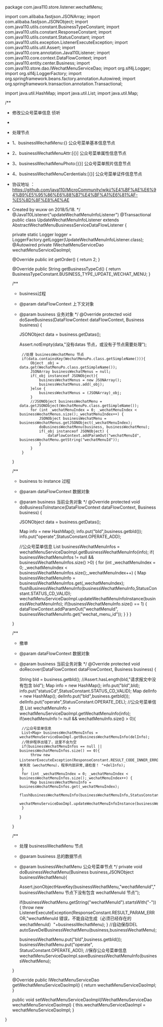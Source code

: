 package com.java110.store.listener.wechatMenu;

import com.alibaba.fastjson.JSONArray;
import com.alibaba.fastjson.JSONObject;
import com.java110.utils.constant.BusinessTypeConstant;
import com.java110.utils.constant.ResponseConstant;
import com.java110.utils.constant.StatusConstant;
import com.java110.utils.exception.ListenerExecuteException;
import com.java110.utils.util.Assert;
import com.java110.core.annotation.Java110Listener;
import com.java110.core.context.DataFlowContext;
import com.java110.entity.center.Business;
import com.java110.store.dao.IWechatMenuServiceDao;
import org.slf4j.Logger;
import org.slf4j.LoggerFactory;
import org.springframework.beans.factory.annotation.Autowired;
import org.springframework.transaction.annotation.Transactional;

import java.util.HashMap;
import java.util.List;
import java.util.Map;

/**
 * 修改公众号菜单信息 侦听
 *
 * 处理节点
 * 1、businessWechatMenu:{} 公众号菜单基本信息节点
 * 2、businessWechatMenuAttr:[{}] 公众号菜单属性信息节点
 * 3、businessWechatMenuPhoto:[{}] 公众号菜单照片信息节点
 * 4、businessWechatMenuCerdentials:[{}] 公众号菜单证件信息节点
 * 协议地址 ：https://github.com/java110/MicroCommunity/wiki/%E4%BF%AE%E6%94%B9%E5%95%86%E6%88%B7%E4%BF%A1%E6%81%AF-%E5%8D%8F%E8%AE%AE
 * Created by wuxw on 2018/5/18.
 */
@Java110Listener("updateWechatMenuInfoListener")
@Transactional
public class UpdateWechatMenuInfoListener extends AbstractWechatMenuBusinessServiceDataFlowListener {

    private static Logger logger = LoggerFactory.getLogger(UpdateWechatMenuInfoListener.class);
    @Autowired
    private IWechatMenuServiceDao wechatMenuServiceDaoImpl;

    @Override
    public int getOrder() {
        return 2;
    }

    @Override
    public String getBusinessTypeCd() {
        return BusinessTypeConstant.BUSINESS_TYPE_UPDATE_WECHAT_MENU;
    }

    /**
     * business过程
     * @param dataFlowContext 上下文对象
     * @param business 业务对象
     */
    @Override
    protected void doSaveBusiness(DataFlowContext dataFlowContext, Business business) {

        JSONObject data = business.getDatas();

        Assert.notEmpty(data,"没有datas 节点，或没有子节点需要处理");


            //处理 businessWechatMenu 节点
            if(data.containsKey(WechatMenuPo.class.getSimpleName())){
                Object _obj = data.get(WechatMenuPo.class.getSimpleName());
                JSONArray businessWechatMenus = null;
                if(_obj instanceof JSONObject){
                    businessWechatMenus = new JSONArray();
                    businessWechatMenus.add(_obj);
                }else {
                    businessWechatMenus = (JSONArray)_obj;
                }
                //JSONObject businessWechatMenu = data.getJSONObject(WechatMenuPo.class.getSimpleName());
                for (int _wechatMenuIndex = 0; _wechatMenuIndex < businessWechatMenus.size();_wechatMenuIndex++) {
                    JSONObject businessWechatMenu = businessWechatMenus.getJSONObject(_wechatMenuIndex);
                    doBusinessWechatMenu(business, businessWechatMenu);
                    if(_obj instanceof JSONObject) {
                        dataFlowContext.addParamOut("wechatMenuId", businessWechatMenu.getString("wechatMenuId"));
                    }
                }
            }
    }


    /**
     * business to instance 过程
     * @param dataFlowContext 数据对象
     * @param business 当前业务对象
     */
    @Override
    protected void doBusinessToInstance(DataFlowContext dataFlowContext, Business business) {

        JSONObject data = business.getDatas();

        Map info = new HashMap();
        info.put("bId",business.getbId());
        info.put("operate",StatusConstant.OPERATE_ADD);

        //公众号菜单信息
        List<Map> businessWechatMenuInfos = wechatMenuServiceDaoImpl.getBusinessWechatMenuInfo(info);
        if( businessWechatMenuInfos != null && businessWechatMenuInfos.size() >0) {
            for (int _wechatMenuIndex = 0; _wechatMenuIndex < businessWechatMenuInfos.size();_wechatMenuIndex++) {
                Map businessWechatMenuInfo = businessWechatMenuInfos.get(_wechatMenuIndex);
                flushBusinessWechatMenuInfo(businessWechatMenuInfo,StatusConstant.STATUS_CD_VALID);
                wechatMenuServiceDaoImpl.updateWechatMenuInfoInstance(businessWechatMenuInfo);
                if(businessWechatMenuInfo.size() == 1) {
                    dataFlowContext.addParamOut("wechatMenuId", businessWechatMenuInfo.get("wechat_menu_id"));
                }
            }
        }

    }

    /**
     * 撤单
     * @param dataFlowContext 数据对象
     * @param business 当前业务对象
     */
    @Override
    protected void doRecover(DataFlowContext dataFlowContext, Business business) {

        String bId = business.getbId();
        //Assert.hasLength(bId,"请求报文中没有包含 bId");
        Map info = new HashMap();
        info.put("bId",bId);
        info.put("statusCd",StatusConstant.STATUS_CD_VALID);
        Map delInfo = new HashMap();
        delInfo.put("bId",business.getbId());
        delInfo.put("operate",StatusConstant.OPERATE_DEL);
        //公众号菜单信息
        List<Map> wechatMenuInfo = wechatMenuServiceDaoImpl.getWechatMenuInfo(info);
        if(wechatMenuInfo != null && wechatMenuInfo.size() > 0){

            //公众号菜单信息
            List<Map> businessWechatMenuInfos = wechatMenuServiceDaoImpl.getBusinessWechatMenuInfo(delInfo);
            //除非程序出错了，这里不会为空
            if(businessWechatMenuInfos == null || businessWechatMenuInfos.size() == 0){
                throw new ListenerExecuteException(ResponseConstant.RESULT_CODE_INNER_ERROR,"撤单失败（wechatMenu），程序内部异常,请检查！ "+delInfo);
            }
            for (int _wechatMenuIndex = 0; _wechatMenuIndex < businessWechatMenuInfos.size();_wechatMenuIndex++) {
                Map businessWechatMenuInfo = businessWechatMenuInfos.get(_wechatMenuIndex);
                flushBusinessWechatMenuInfo(businessWechatMenuInfo,StatusConstant.STATUS_CD_VALID);
                wechatMenuServiceDaoImpl.updateWechatMenuInfoInstance(businessWechatMenuInfo);
            }
        }

    }



    /**
     * 处理 businessWechatMenu 节点
     * @param business 总的数据节点
     * @param businessWechatMenu 公众号菜单节点
     */
    private void doBusinessWechatMenu(Business business,JSONObject businessWechatMenu){

        Assert.jsonObjectHaveKey(businessWechatMenu,"wechatMenuId","businessWechatMenu 节点下没有包含 wechatMenuId 节点");

        if(businessWechatMenu.getString("wechatMenuId").startsWith("-")){
            throw new ListenerExecuteException(ResponseConstant.RESULT_PARAM_ERROR,"wechatMenuId 错误，不能自动生成（必须已经存在的wechatMenuId）"+businessWechatMenu);
        }
        //自动保存DEL
        autoSaveDelBusinessWechatMenu(business,businessWechatMenu);

        businessWechatMenu.put("bId",business.getbId());
        businessWechatMenu.put("operate", StatusConstant.OPERATE_ADD);
        //保存公众号菜单信息
        wechatMenuServiceDaoImpl.saveBusinessWechatMenuInfo(businessWechatMenu);

    }



    @Override
    public IWechatMenuServiceDao getWechatMenuServiceDaoImpl() {
        return wechatMenuServiceDaoImpl;
    }

    public void setWechatMenuServiceDaoImpl(IWechatMenuServiceDao wechatMenuServiceDaoImpl) {
        this.wechatMenuServiceDaoImpl = wechatMenuServiceDaoImpl;
    }



}
